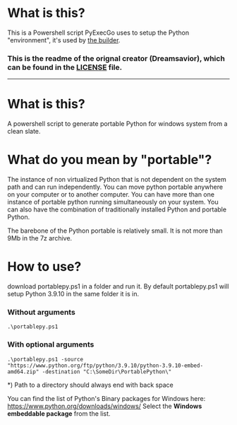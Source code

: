 # What is this?
This is a Powershell script PyExecGo uses to setup the Python "environment", it's used by [the builder](https://github.com/PyExecGo-Project/PyExecGo-Builder).

### This is the readme of the orignal creator (Dreamsavior), which can be found in the [LICENSE](https://github.com/PyExecGo-Project/pyportable/blob/main/LICENSE) file.
---

# What is this?
A powershell script to generate portable Python for windows system from a clean slate.

# What do you mean by "portable"?
The instance of non virtualized Python that is not dependent on the system path and can run independently. You can move python portable anywhere on your computer or to another computer. You can have more than one instance of portable python running simultaneously on your system. You can also have the combination of traditionally installed Python and portable Python.

The barebone of the Python portable is relatively small. It is not more than 9Mb in the 7z archive.

# How to use?
download portablepy.ps1 in a folder and run it. By default portablepy.ps1 will setup Python 3.9.10 in the same folder it is in.

### Without arguments
```.\portablepy.ps1```

### With optional arguments
```.\portablepy.ps1 -source "https://www.python.org/ftp/python/3.9.10/python-3.9.10-embed-amd64.zip" -destination "C:\SomeDir\PortablePython\"```


*) Path to a directory should always end with back space

You can find the list of Python's Binary packages for Windows here: https://www.python.org/downloads/windows/
Select the **Windows embeddable package** from the list.
